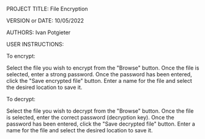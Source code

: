 PROJECT TITLE: File Encryption

VERSION or DATE: 10/05/2022

AUTHORS: Ivan Potgieter

USER INSTRUCTIONS:

To encrypt:

Select the file you wish to encrypt from the "Browse" button. Once the file is selected, enter a strong password. Once the password has been entered, click the "Save encrypted file" button. Enter a name for the file and select the desired location to save it.


To decrypt:

Select the file you wish to decrypt from the "Browse" button. Once the file is selected, enter the correct password (decryption key). Once the password has been entered, click the "Save decrypted file" button. Enter a name for the file and select the desired location to save it.
